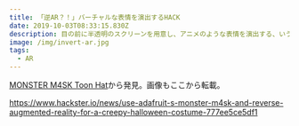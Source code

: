 ```yaml
---
title: 「逆AR？！」バーチャルな表情を演出するHACK
date: 2019-10-03T08:33:15.830Z
description: 目の前に半透明のスクリーンを用意し、アニメのような表情を演出する、いうなれば「逆AR」の手法を紹介します。
image: /img/invert-ar.jpg
tags:
  - AR
---
```

[MONSTER M4SK Toon Hat](https://learn.adafruit.com/monster-mask-augmented-eyes-toon-hat/reflection-surface)から発見。画像もここから転載。

https://www.hackster.io/news/use-adafruit-s-monster-m4sk-and-reverse-augmented-reality-for-a-creepy-halloween-costume-777ee5ce5df1
